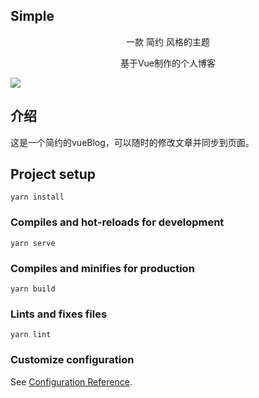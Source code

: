 ## Simple
<p align="center">一款 简约 风格的主题</p>
<p align="center">基于Vue制作的个人博客 </p>

![](https://pan.axian.fun/view.php/61c1dd2e2e2856a9f5634091be9fe4bf.png)

## 介绍
这是一个简约的vueBlog，可以随时的修改文章并同步到页面。

## Project setup
```
yarn install
```

### Compiles and hot-reloads for development
```
yarn serve
```

### Compiles and minifies for production
```
yarn build
```

### Lints and fixes files
```
yarn lint
```

### Customize configuration
See [Configuration Reference](https://cli.vuejs.org/config/).
